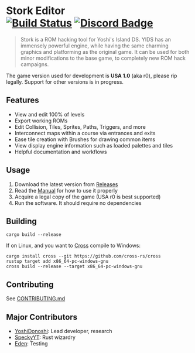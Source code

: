 Stork Editor  
[![Build Status]][actions] [![Discord Badge]][discord] 
=============

[Discord Badge]: https://img.shields.io/static/v1?message=Discord&logo=discord&labelColor=5c5c5c&color=7289DA&logoColor=white&label=%20
[discord]: https://discord.gg/Fy4za2WsT6

[Build Status]: https://github.com/yoshidonoshi/stork-editor/actions/workflows/rust.yml/badge.svg
[actions]: https://github.com/LagoLunatic/ooe/actions/workflows/build.yml

> Stork is a ROM hacking tool for Yoshi's Island DS. YIDS has an immensely powerful engine, while having the same charming graphics and platforming as the original game. It can be used for both minor modifications to the base game, to completely new ROM hack campaigns.

The game version used for development is **USA 1.0** (aka r0), please rip legally. Support for other versions is in progress.

## Features

- View and edit 100% of levels
- Export working ROMs
- Edit Collision, Tiles, Sprites, Paths, Triggers, and more
- Interconnect maps within a course via entrances and exits
- Ease tile creation with Brushes for drawing common items
- View display engine information such as loaded palettes and tiles
- Helpful documentation and workflows

## Usage

1. Download the latest version from [Releases](https://github.com/yoshidonoshi/stork-editor/releases)
2. Read the [Manual](https://github.com/yoshidonoshi/stork-editor/wiki/Stork-Editor) for how to use it properly
3. Acquire a legal copy of the game (USA r0 is best supported)
4. Run the software. It should require no dependencies

## Building

`cargo build --release`

If on Linux, and you want to [Cross](https://github.com/cross-rs/cross) compile to Windows:
```
cargo install cross --git https://github.com/cross-rs/cross
rustup target add x86_64-pc-windows-gnu
cross build --release --target x86_64-pc-windows-gnu
```

## Contributing

See [CONTRIBUTING.md](https://github.com/yoshidonoshi/stork-editor/blob/main/CONTRIBUTING.md)

## Major Contributors
- [YoshiDonoshi](https://github.com/yoshidonoshi): Lead developer, research
- [SpeckyYT](https://github.com/SpeckyYT): Rust wizardry
- [Eden](https://www.youtube.com/@Eden-0005): Testing
